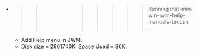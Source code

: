 * >>>>>>>>> Running inst-min-win-jwm-help-manuals-text.sh ...
  * Add Help menu in JWM.
  * Disk size = 2961740K. Space Used = 36K.
